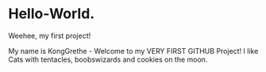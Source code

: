 # Hello-World.
Weehee, my first project! 

My name is KongGrethe - Welcome to my VERY FIRST GITHUB Project! 
I like Cats with tentacles, boobswizards and cookies on the moon. 

